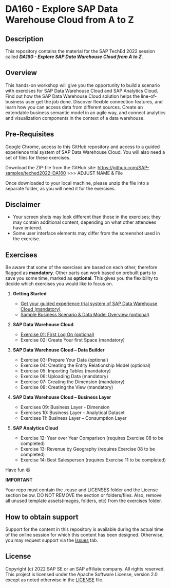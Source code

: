 # DA160 - Explore SAP Data Warehouse Cloud from A to Z

## Description

This repository contains the material for the SAP TechEd 2022 session called ***DA160 - Explore SAP Data Warehouse Cloud from A to Z***.  

## Overview

This hands-on workshop will give you the opportunity to build a scenario with exercises for SAP Data Warehouse Cloud and SAP Analytics Cloud.
Find out how the SAP Data Warehouse Cloud solution helps the line-of-business user get the job done. Discover flexible connection features, and learn how you can access data from different sources. Create an extendable business semantic model in an agile way, and connect analytics and visualization components in the context of a data warehouse.

## Pre-Requisites

Google Chrome, access to this GitHub repository and access to a guided experience trial system of SAP Data Warehouse Cloud.
You will also need a set of files for these exercises. 

Download the ZIP-file from the GitHub site:
https://github.com/SAP-samples/teched2022-DA160 >>> ADJUST NAME & File

Once downloaded to your local machine, please unzip the file into a separate folder, as you will need it for the exercises.

## Disclaimer

* Your screen shots may look different than those in the exercises; they may contain additional content, depending on what other attendees have entered.
* Some user interface elements may differ from the screenshot used in the exercise.

## Exercises

Be aware that some of the exercises are based on each other, therefore flagged as **mandatory**. Other parts can work based on prebuilt parts to save you some time, marked as **optional**. This gives you the flexibility to decide which exercises you would like to focus on.

1. **Getting Started**
	* [Get your guided experience trial system of SAP Data Warehouse Cloud (mandatory)](exercises/ex00/README.md)
	* [Sample Business Scenario & Data Model Overview (optional)](exercises/ex00/README.md#sample-business-scenario--data-model-overview)

2. **SAP Data Warehouse Cloud**
	* [Exercise 01: First Log On (optional)](exercises/ex01/README.md)
	* Exercise 02: Create Your first Space (mandatory)

3. **SAP Data Warehouse Cloud – Data Builder**
	* Exercise 03: Prepare Your Data (optional)
	* Exercise 04: Creating the Entity Relationship Model (optional)
	* Exercise 05: Importing Tables (mandatory)
	* Exercise 06: Uploading Data (mandatory)
	* Exercise 07: Creating the Dimension (mandatory)
	* Exercise 08: Creating the View (mandatory)
	
4. **SAP Data Warehouse Cloud – Business Layer**
	* Exercises 09: Business Layer - Dimension
	* Exercises 10: Business Layer – Analytical Dataset
	* Exercises 11: Business Layer – Consumption Layer
	
5.  **SAP Analytics Cloud**
	* Exercise 12: Year over Year Comparison (requires Exercise 08 to be completed)
	* Exercise 13: Revenue by Geography (requires Exercise 08 to be completed)
	* Exercise 14: Best Salesperson (requires Exercise 11 to be completed)

    
Have fun :smiley:


**IMPORTANT**

Your repo must contain the .reuse and LICENSES folder and the License section below. DO NOT REMOVE the section or folders/files. Also, remove all unused template assets(images, folders, etc) from the exercises folder. 

## How to obtain support

Support for the content in this repository is available during the actual time of the online session for which this content has been designed. Otherwise, you may request support via the [Issues](../../issues) tab.

## License
Copyright (c) 2022 SAP SE or an SAP affiliate company. All rights reserved. This project is licensed under the Apache Software License, version 2.0 except as noted otherwise in the [LICENSE](LICENSES/Apache-2.0.txt) file.

